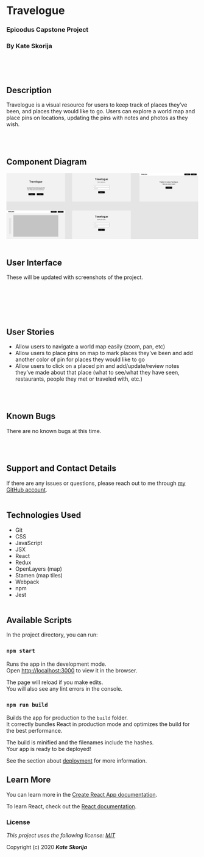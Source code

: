# Travelogue

### Epicodus Capstone Project

### By Kate Skorija
<br>

![]()

## Description
Travelogue is a visual resource for users to keep track of places they’ve been, and places they would like to go.
Users can explore a world map and place pins on locations, updating the pins with notes and photos as they wish.

<br><br>

## Component Diagram

![Component Diagram](./public/Wireframing.png)
<br><br>

## User Interface

These will be updated with screenshots of the project.

![]()

![]()

![]()

## User Stories
*  Allow users to navigate a world map easily (zoom, pan, etc)
*  Allow users to place pins on map to mark places they’ve been and add another color of pin for places they would like to go
*  Allow users to click on a placed pin and add/update/review notes they’ve made about that place (what to see/what they have seen, restaurants, people they met or traveled with, etc.)

<br><br>

## Known Bugs

There are no known bugs at this time.
 
<br><br>

## Support and Contact Details

If there are any issues or questions, please reach out to me through [my GitHub account](https://github.com/kate-skorija).
<br><br>

## Technologies Used

*  Git
*  CSS
*  JavaScript
*  JSX
*  React
*  Redux
*  OpenLayers (map)
*  Stamen (map tiles)
*  Webpack
*  npm
*  Jest
<br><br>

## Available Scripts

In the project directory, you can run:

### `npm start`

Runs the app in the development mode.<br />
Open [http://localhost:3000](http://localhost:3000) to view it in the browser.

The page will reload if you make edits.<br />
You will also see any lint errors in the console.

### `npm run build`

Builds the app for production to the `build` folder.<br />
It correctly bundles React in production mode and optimizes the build for the best performance.

The build is minified and the filenames include the hashes.<br />
Your app is ready to be deployed!

See the section about [deployment](https://facebook.github.io/create-react-app/docs/deployment) for more information.

## Learn More

You can learn more in the [Create React App documentation](https://facebook.github.io/create-react-app/docs/getting-started).

To learn React, check out the [React documentation](https://reactjs.org/).


### License

*This project uses the following license: [MIT](https://opensource.org/licenses/MIT)*

Copyright (c) 2020 **_Kate Skorija_** 



<!-- Where You Left Off:  -->
<!-- You were trying to create a new point on a map click; may need a separate createPoint.js? and to add state to explore and pass down methods -->
<!-- Check out the regular Draw example for Open Layers, compare to other examples -->